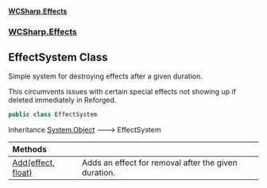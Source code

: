 #### [WCSharp.Effects](README.md 'README')
### [WCSharp.Effects](WCSharp.Effects.md 'WCSharp.Effects')

## EffectSystem Class

Simple system for destroying effects after a given duration.  
  
This circumvents issues with certain special effects not showing up if deleted immediately in Reforged.

```csharp
public class EffectSystem
```

Inheritance [System.Object](https://docs.microsoft.com/en-us/dotnet/api/System.Object 'System.Object') &#129106; EffectSystem

| Methods | |
| :--- | :--- |
| [Add(effect, float)](WCSharp.Effects.EffectSystem.Add(War3Api.Common.effect,float).md 'WCSharp.Effects.EffectSystem.Add(War3Api.Common.effect, float)') | Adds an effect for removal after the given duration. |
